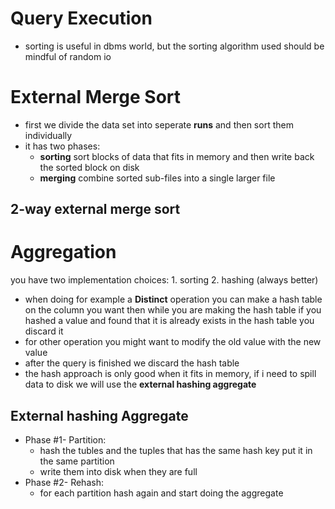 # Query Execution


* sorting is useful in dbms world, but the sorting algorithm used should be mindful of random io

# External Merge Sort

* first we divide the data set into seperate **runs** and then sort them individually
* it has two phases:
    * **sorting** sort blocks of data that fits in memory and then write back the sorted block on disk
    * **merging** combine sorted sub-files into a single larger file

## 2-way external merge sort

# Aggregation

you have two implementation choices:
    1. sorting
    2. hashing (always better)

* when doing for example a **Distinct** operation you can make a hash table on the column you want 
  then while you are making the hash table if you hashed a value and found that it is already exists in the hash table 
  you discard it
* for other operation you might want to modify the old value with the new value
* after the query is finished we discard the hash table
* the hash approach is only good when it fits in memory, if i need to spill data to disk we will use the **external hashing aggregate**


## External hashing Aggregate

* Phase #1- Partition:
    * hash the tubles and the tuples that has the same hash key put it in the same partition
    * write them into disk when they are full
* Phase #2- Rehash:
    * for each partition hash again and start doing the aggregate
